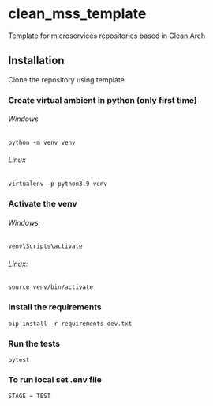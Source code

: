 # clean_mss_template
Template for microservices repositories based in Clean Arch

## Installation
Clone the repository using template

### Create virtual ambient in python (only first time)
###### Windows
    python -m venv venv
###### Linux
    virtualenv -p python3.9 venv

### Activate the venv
###### Windows:
    venv\Scripts\activate
###### Linux:
    source venv/bin/activate

### Install the requirements
    pip install -r requirements-dev.txt

### Run the tests
    pytest

### To run local set .env file
    STAGE = TEST
